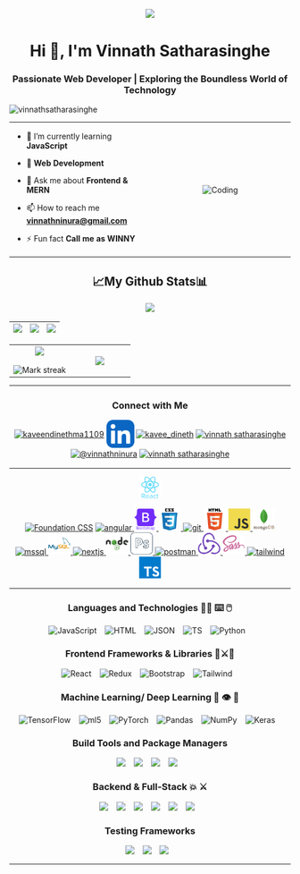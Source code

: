 <p align="center" ><img  src = "https://github.com/7oSkaaa/7oSkaaa/blob/main/Images/about_me.gif?raw=true" width = 100px></p>
<h1 align="center">Hi 👋, I'm Vinnath Satharasinghe</h1>
<h3 align="center">Passionate Web Developer | Exploring the Boundless World of Technology</h3>
<p align="left"> <img src="https://komarev.com/ghpvc/?username=vinnathsatharasinghe&label=Profile%20views&color=0e75b6&style=flat" alt="vinnathsatharasinghe" /> </p>
  
<table align="center">
<tr border="none">
<td width="50%" align="left">


- 🌱 I’m currently learning **JavaScript**

- 🤝 **Web Development**

- 💬 Ask me about **Frontend & MERN**

- 📫 How to reach me **vinnathninura@gmail.com**

- ⚡ Fun fact **Call me as WINNY**

</td>
<td width="50%" align="center">

  <img align="center" alt="Coding" width="450" src="https://repository-images.githubusercontent.com/588181932/e36ec678-7984-4cdd-8e4c-a3932772ff8e">

  </td>
</tr>
</table>

 <h2 align="center"><b> 📈My Github Stats📊 </b></h2> 

<div align="center">

![](https://github-profile-summary-cards.vercel.app/api/cards/profile-details?username=vinnathsatharasinghe&theme=codeSTACKr)


</div>


|![](https://github-profile-summary-cards.vercel.app/api/cards/stats?username=vinnathsatharasinghe&theme=solarized)|![](https://github-profile-summary-cards.vercel.app/api/cards/repos-per-language?username=vinnathsatharasinghe&theme=buefy)|![](https://github-profile-summary-cards.vercel.app/api/cards/most-commit-language?username=vinnathsatharasinghe&theme=moltack)|
|-----|------|------|

<!-- ______________________________________________________________________________________________________ -->

<p align="center">
<table align="center">
<tr border="none">
<td width="50%" align="center">

  <img  align="center"  src="https://github-readme-stats.vercel.app/api?username=vinnathsatharasinghe&theme=dark&show_icons=true&count_private=true" />
  <br></br>
  <img  title="🔥 Get streak stats for your profile at git.io/streak-stats" alt="Mark streak" src="https://github-readme-streak-stats.herokuapp.com/?user=vinnathsatharasinghe&theme=dark&hide_border=false" /> 
</td>
<td width="50%" align="center">

<img  align="center"  src="https://github-readme-stats.anuraghazra1.vercel.app/api/top-langs/?username=vinnathsatharasinghe&theme=dark&hide_border=false&no-bg=true&no-frame=true&langs_count=10"/>
  
  </td>
</tr>
</table>

<table>
<td width="50%" align="center">

<h3 align="center">Connect with Me</h3>
<p align="center">
<a href="https://www.youtube.com/channel/UCxDw9rKHEk5m_BRaL9RqFqA" target="blank"><img align="center" src="https://static-00.iconduck.com/assets.00/youtube-icon-2048x2048-gedp2icy.png" alt="kaveendinethma1109" height="50" width="50" /></a>
<a href="https://www.linkedin.com/in/vinnath-satharasinghe-663642231/?locale=zh_CN" target="blank"><img align="center" src="https://github.com/tandpfun/skill-icons/blob/main/icons/LinkedIn.svg" alt="vinnathsatharasinghe" height="50" width="50" /></a>
<a href="https://www.instagram.com/winny_satharasinghe/" target="blank"><img align="center" src="https://www.edigitalagency.com.au/wp-content/uploads/new-Instagram-icon-png-full-colour.png" alt="kavee_dineth" height="50" width="50" /></a>
  <a href="https://www.hackerrank.com/vinnath satharasinghe" target="blank"><img align="center" src="https://raw.githubusercontent.com/rahuldkjain/github-profile-readme-generator/master/src/images/icons/Social/hackerrank.svg" alt="vinnath satharasinghe" height="30" width="40" /></a>
  <a href="https://medium.com/@vinnathninura" target="blank"><img align="center" src="https://raw.githubusercontent.com/rahuldkjain/github-profile-readme-generator/master/src/images/icons/Social/medium.svg" alt="@vinnathninura" height="30" width="40" /></a>
  <a href="https://www.kaggle.com/vinnathsatharasinghe" target="blank"><img align="center" src="https://raw.githubusercontent.com/rahuldkjain/github-profile-readme-generator/master/src/images/icons/Social/kaggle.svg" alt="vinnath satharasinghe" height="30" width="40" /></a>
</p>

</td>
</table>

<p align="center"><a href="https://reactjs.org/" target="_blank" rel="noreferrer"> <img src="https://raw.githubusercontent.com/devicons/devicon/master/icons/react/react-original-wordmark.svg" alt="react" width="40" height="40"/> </a> </p>

<p align="center"> <a href="https://get.foundation/" target="_blank" rel="noreferrer"> <img src="https://www.svgrepo.com/show/353761/foundation.svg" alt="Foundation CSS" width="40" height="40"/></a> <a href="https://angular.io" target="_blank" rel="noreferrer"> <img src="https://angular.io/assets/images/logos/angular/angular.svg" alt="angular" width="40" height="40"/> </a> <a href="https://getbootstrap.com" target="_blank" rel="noreferrer">
<img src="https://raw.githubusercontent.com/devicons/devicon/master/icons/bootstrap/bootstrap-plain-wordmark.svg" alt="bootstrap" width="40" height="40"/> </a> <a href="https://www.w3schools.com/css/" target="_blank" rel="noreferrer"> <img src="https://raw.githubusercontent.com/devicons/devicon/master/icons/css3/css3-original-wordmark.svg" alt="css3" width="40" height="40"/> </a> <a href="https://git-scm.com/" target="_blank" rel="noreferrer"> <img src="https://www.vectorlogo.zone/logos/git-scm/git-scm-icon.svg" alt="git" width="40" height="40"/> </a> <a href="https://www.w3.org/html/" target="_blank" rel="noreferrer"> <img src="https://raw.githubusercontent.com/devicons/devicon/master/icons/html5/html5-original-wordmark.svg" alt="html5" width="40" height="40"/> </a> <a href="https://developer.mozilla.org/en-US/docs/Web/JavaScript" target="_blank" rel="noreferrer"> <img src="https://raw.githubusercontent.com/devicons/devicon/master/icons/javascript/javascript-original.svg" alt="javascript" width="40" height="40"/> </a> <a href="https://www.mongodb.com/" target="_blank" rel="noreferrer"> <img src="https://raw.githubusercontent.com/devicons/devicon/master/icons/mongodb/mongodb-original-wordmark.svg" alt="mongodb" width="40" height="40"/> </a> <a href="https://www.microsoft.com/en-us/sql-server" target="_blank" rel="noreferrer"> <img src="https://www.svgrepo.com/show/303229/microsoft-sql-server-logo.svg" alt="mssql" width="40" height="40"/> </a> <a href="https://www.mysql.com/" target="_blank" rel="noreferrer"> <img src="https://raw.githubusercontent.com/devicons/devicon/master/icons/mysql/mysql-original-wordmark.svg" alt="mysql" width="40" height="40"/> </a> <a href="https://nextjs.org/" target="_blank" rel="noreferrer"> <img src="https://cdn.worldvectorlogo.com/logos/nextjs-2.svg" alt="nextjs" width="40" height="40"/> </a> <a href="https://nodejs.org" target="_blank" rel="noreferrer"> <img src="https://raw.githubusercontent.com/devicons/devicon/master/icons/nodejs/nodejs-original-wordmark.svg" alt="nodejs" width="40" height="40"/> </a> <a href="https://www.photoshop.com/en" target="_blank" rel="noreferrer"> <img src="https://raw.githubusercontent.com/devicons/devicon/master/icons/photoshop/photoshop-line.svg" alt="photoshop" width="40" height="40"/> </a> <a href="https://postman.com" target="_blank" rel="noreferrer"> <img src="https://www.vectorlogo.zone/logos/getpostman/getpostman-icon.svg" alt="postman" width="40" height="40"/> </a><a href="https://redux.js.org" target="_blank" rel="noreferrer"> <img src="https://raw.githubusercontent.com/devicons/devicon/master/icons/redux/redux-original.svg" alt="redux" width="40" height="40"/> </a> <a href="https://sass-lang.com" target="_blank" rel="noreferrer"> <img src="https://raw.githubusercontent.com/devicons/devicon/master/icons/sass/sass-original.svg" alt="sass" width="40" height="40"/> </a> <a href="https://tailwindcss.com/" target="_blank" rel="noreferrer"> <img src="https://www.vectorlogo.zone/logos/tailwindcss/tailwindcss-icon.svg" alt="tailwind" width="40" height="40"/> </a> <a href="https://www.typescriptlang.org/" target="_blank" rel="noreferrer"> <img src="https://raw.githubusercontent.com/devicons/devicon/master/icons/typescript/typescript-original.svg" alt="typescript" width="40" height="40"/> </a> </p>

______________________________________________________________________________________________________


<div align="center">

###  Languages and Technologies 🧑‍💻 ⌨️ 🖱️
<img alt="JavaScript" src="https://img.shields.io/badge/JavaScript-%23FF6F00.svg?style=for-the-badge&logo=JavaScript&logoColor=white" /> &ensp;
<img alt="HTML" src="https://img.shields.io/badge/Html-5-%23FF6F00.svg?style=for-the-badge&logo=Html-5&logoColor=white" /> &ensp;
<img alt="JSON" src="https://img.shields.io/badge/Json-%23FF6F00.svg?style=for-the-badge&logo=Json&logoColor=white" /> &ensp;
<img alt="TS" src="https://img.shields.io/badge/typescript-%23FF6F00.svg?style=for-the-badge&logo=typescript&logoColor=white" /> &ensp;
<img alt="Python" src="https://img.shields.io/badge/python-%2314354C.svg?style=for-the-badge&logo=python&logoColor=white"></a> &ensp;

### Frontend Frameworks & Libraries 🦾⚔️🔗
<img alt="React" src="https://img.shields.io/badge/react-%230A0FF9.svg?style=for-the-badge&logo=react&logoColor=white"/> &ensp;
<img alt="Redux" src="https://img.shields.io/badge/redux-C51A4A.svg?style=for-the-badge&logo=redux&logoColor=white"/> &ensp;
<img alt="Bootstrap" src="https://img.shields.io/badge/bootstrap-%23000.svg?style=for-the-badge&logo=bootstrap&logoColor=white"/> &ensp;
<img alt="Tailwind" src="https://img.shields.io/badge/tailwind-css-%23008FBA.svg?style=for-the-badge&logo=tailwind-css&logoColor=white"/> &ensp;

### Machine Learning/ Deep Learning 🧠 👁️ 🤔
<img alt="TensorFlow" src="https://img.shields.io/badge/TensorFlow-%23FF6F00.svg?style=for-the-badge&logo=TensorFlow&logoColor=white" /> &ensp;
<img alt="ml5" src="https://img.shields.io/badge/ML5-Js-%23FF6F00.svg?style=for-the-badge&logo=ml5&logoColor=white" /> &ensp;
<img alt="PyTorch" src="https://img.shields.io/badge/PyTorch-%23EE4C2C.svg?style=for-the-badge&logo=PyTorch&logoColor=white" /> &ensp;
<img alt="Pandas" src="https://img.shields.io/badge/pandas-%23150458.svg?style=for-the-badge&logo=pandas&logoColor=white" /> &ensp;
<img alt="NumPy" src="https://img.shields.io/badge/numpy-%23013243.svg?style=for-the-badge&logo=numpy&logoColor=white" /> &ensp;
<img alt="Keras" src="https://img.shields.io/badge/Keras-%23D00000.svg?style=for-the-badge&logo=Keras&logoColor=white"/> &ensp;

### Build Tools and Package Managers
<img src="https://img.shields.io/badge/-Webpack-46a2f1?style=for-the-badge&logo=webpack&logoColor=white"/> &ensp;
<img src="https://img.shields.io/badge/-Babel-46a2f1?style=for-the-badge&logo=babel&logoColor=white"/> &ensp;
<img src="https://img.shields.io/badge/-Vite-46a2f1?style=for-the-badge&logo=vite&logoColor=white"/> &ensp;
<img src="https://img.shields.io/badge/Npm-Yarn-46a2f1?style=for-the-badge&logo=npm&logoColor=white"/> &ensp;

### Backend & Full-Stack 💥 ⚔️
<img src="https://img.shields.io/badge/Node-Js-46a2f1?style=for-the-badge&logo=node&logoColor=white"/> &ensp;
<img src="https://img.shields.io/badge/Express-Js-46a2f1?style=for-the-badge&logo=express&logoColor=white"/> &ensp;
<img src="https://img.shields.io/badge/MongoDB-46a2f1?style=for-the-badge&logo=mongodb&logoColor=white"/> &ensp;
<img src="https://img.shields.io/badge/Graph-QL-46a2f1?style=for-the-badge&logo=graphql&logoColor=white"/> &ensp;
<img src="https://img.shields.io/badge/Firebase-46a2f1?style=for-the-badge&logo=firebase&logoColor=white"/> &ensp;
<img src="https://img.shields.io/badge/Socket.IO-46a2f1?style=for-the-badge&logo=Socket.IO&logoColor=white"/> &ensp;

### Testing Frameworks
<img src="https://img.shields.io/badge/Jest-46a2f1?style=for-the-badge&logo=jest&logoColor=white"/> &ensp;
<img src="https://img.shields.io/badge/Cypress-46a2f1?style=for-the-badge&logo=cypress&logoColor=white"/> &ensp;
<img src="https://img.shields.io/badge/React-Testing-46a2f1?style=for-the-badge&logo=testing-library&logoColor=white"/> &ensp;

______________________________________________________________________________________________________

</div>



